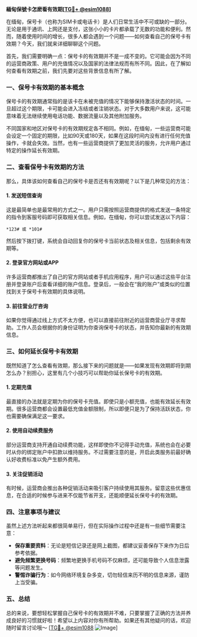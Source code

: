 **緬甸保號卡怎麽看有效期[[TG💪+ @esim1088](https://t.me/s/esim1088)]**

在缅甸，保号卡（也称为SIM卡或电话卡）是人们日常生活中不可或缺的一部分。无论是用于通讯、上网还是支付，这张小小的卡片都承载了无数的功能和便利。然而，随着使用时间的增长，很多人都会遇到一个问题——如何查看自己的保号卡有效期？今天，我们就来详细聊聊这个问题。

首先，我们需要明确一点：保号卡的有效期并不是一成不变的。它可能会因为不同的运营商政策、用户的充值情况以及国家的法律法规而有所不同。因此，在了解如何查看有效期之前，我们先要对这些背景信息有所了解。

### **一、保号卡有效期的基本概念**

保号卡的有效期通常指的是该卡在未被充值的情况下能够保持激活状态的时间。一旦超过这个期限，卡可能会进入冻结或者注销状态。对于大多数用户来说，这可能意味着无法继续使用电话功能、数据流量以及其他附加服务。

不同国家和地区对保号卡的有效期规定各不相同。例如，在缅甸，一些运营商可能会设定一个固定的期限，比如90天或180天，如果在这段时间内没有进行任何充值操作，卡就会失效。当然，也有一些运营商提供了更加灵活的服务，允许用户通过特定的操作延长有效期。

### **二、查看保号卡有效期的方法**

那么，具体该如何查看自己的保号卡是否还有有效期呢？以下是几种常见的方法：

#### **1. 发送短信查询**
这是最简单也是最常用的方式之一。用户只需按照运营商提供的格式发送一条特定的指令到客服号码即可获取相关信息。例如，在缅甸，你可以尝试发送以下内容：
```
*123# 或 *101#
```
然后按下拨打键，系统会自动回复你的保号卡当前状态及相关信息，包括剩余有效期等。

#### **2. 登录官方网站或APP**
许多运营商都推出了自己的官方网站或者手机应用程序，用户可以通过这些平台注册并登录账户后查看详细的账户信息。登录后，一般会在“我的账户”或类似的位置找到关于保号卡有效期的具体说明。

#### **3. 前往营业厅咨询**
如果你觉得通过线上方式不太方便，也可以直接前往附近的运营商营业厅寻求帮助。工作人员会根据你的身份证明为你查询保号卡的状态，并告知你最新的有效期信息。

### **三、如何延长保号卡有效期**

既然知道了怎么查看有效期，那么接下来的问题就是——如果发现有效期即将到期怎么办？别担心，这里有几个小技巧可以帮助你延长保号卡的有效期。

#### **1. 定期充值**
最直接的办法就是定期为你的保号卡充值。即使只是小额充值，也能有效延长有效期。很多运营商都会设置最低充值金额限制，所以即便只是为了保持活跃状态，你也需要确保满足这一要求。

#### **2. 使用自动续费服务**
部分运营商支持开通自动续费功能，这样即使你不记得手动充值，系统也会在必要时从你的绑定账户中扣款以维持服务。不过需要注意的是，开启此类服务前最好确认好收费标准以免产生额外费用。

#### **3. 关注促销活动**
有时候，运营商会推出各种促销活动来吸引客户持续使用其服务。留意这些优惠信息，在合适的时候参与进来不仅能节省开支，还能顺便延长保号卡的有效期。

### **四、注意事项与建议**

虽然上述方法听起来都很简单易行，但在实际操作过程中还是有一些细节需要注意：

- **保存重要资料**：无论是短信记录还是网上截图，都建议妥善保存下来作为日后参考依据。
- **避免频繁更换号码**：频繁地更换手机号码不仅麻烦，还可能导致个人信息泄露等问题发生。
- **警惕诈骗行为**：如今网络环境复杂多变，切勿轻信来历不明的信息来源，谨防上当受骗。

### **五、总结**

总的来说，要想轻松掌握自己保号卡的有效期并不难，只要掌握了正确的方法并养成良好的习惯就好啦！希望以上内容对你有所帮助。如果还有其他疑问的话，欢迎随时留言讨论哦～ [[TG💪+ @esim1088](https://t.me/s/esim1088) ![Image](https://i.postimg.cc/4NQfJmqS/Snipaste-2025-05-13-00-14-12.png)]